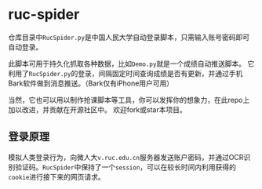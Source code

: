 # ruc-spider
仓库目录中`RucSpider.py`是中国人民大学自动登录脚本，只需输入账号密码即可自动登录。

此脚本可用于持久化抓取各种数据，比如`Demo.py`就是一个成绩自动推送脚本。
它利用了`RucSpider.py`的登录，间隔固定时间查询成绩是否有更新，并通过手机Bark软件做到消息推送。（Bark仅有iPhone用户可用）

当然，它也可以用以制作抢课脚本等工具，你可以发挥你的想象力，在此repo上加以改进，并贡献在开源社区中。
欢迎fork或star本项目。

## 登录原理
模拟人类登录行为，向微人大`v.ruc.edu.cn`服务器发送账户密码，并通过OCR识别验证码。`RucSpider`中保持了一个`session`，可以在较长时间内利用获得的`cookie`进行接下来的网页请求。
